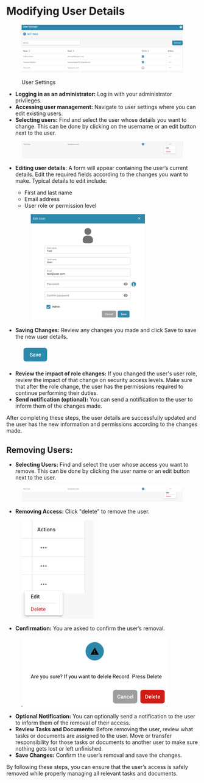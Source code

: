 # Modifying User Details

<figure><img src="../../../../../.gitbook/assets/image (66).png" alt=""><figcaption><p>User Settings</p></figcaption></figure>

* **Logging in as an administrator:** Log in with your administrator privileges.
* **Accessing user management:** Navigate to user settings where you can edit existing users.
* **Selecting users:** Find and select the user whose details you want to change. This can be done by clicking on the username or an edit button next to the user.

<figure><img src="../../../../../.gitbook/assets/image (67).png" alt=""><figcaption></figcaption></figure>

*   **Editing user details:** A form will appear containing the user’s current details. Edit the required fields according to the changes you want to make. Typical details to edit include:

    * First and last name
    * Email address
    * User role or permission level



    <figure><img src="../../../../../.gitbook/assets/image (68).png" alt="" width="300"><figcaption></figcaption></figure>
* **Saving Changes:** Review any changes you made and click Save to save the new user details.

<figure><img src="../../../../../.gitbook/assets/image (69).png" alt=""><figcaption></figcaption></figure>

* **Review the impact of role changes:** If you changed the user's user role, review the impact of that change on security access levels. Make sure that after the role change, the user has the permissions required to continue performing their duties.
* **Send notification (optional):** You can send a notification to the user to inform them of the changes made.

After completing these steps, the user details are successfully updated and the user has the new information and permissions according to the changes made.



## Removing Users:

* **Selecting Users:** Find and select the user whose access you want to remove. This can be done by clicking the user name or an edit button next to the user.

<figure><img src="../../../../../.gitbook/assets/image (70).png" alt=""><figcaption></figcaption></figure>

* **Removing Access:** Click "delete" to remove the user.

<figure><img src="../../../../../.gitbook/assets/image (71).png" alt=""><figcaption></figcaption></figure>

* **Confirmation:** You are asked to confirm the user’s removal.

<figure><img src="../../../../../.gitbook/assets/Bildschirmfoto 2024-05-17 um 09.10.10.png" alt=""><figcaption></figcaption></figure>

* **Optional Notification:** You can optionally send a notification to the user to inform them of the removal of their access.
* **Review Tasks and Documents:** Before removing the user, review what tasks or documents are assigned to the user. Move or transfer responsibility for those tasks or documents to another user to make sure nothing gets lost or left unfinished.
* **Save Changes:** Confirm the user’s removal and save the changes.

By following these steps, you can ensure that the user’s access is safely removed while properly managing all relevant tasks and documents.

